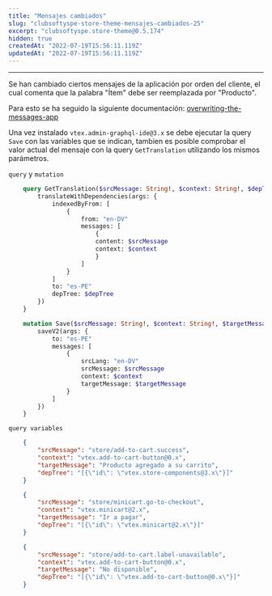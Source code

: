 ```yaml
---
title: "Mensajes cambiados"
slug: "clubsoftyspe-store-theme-mensajes-cambiados-25"
excerpt: "clubsoftyspe.store-theme@0.5.174"
hidden: true
createdAt: "2022-07-19T15:56:11.119Z"
updatedAt: "2022-07-19T15:56:11.119Z"
---
```

-------

Se han cambiado ciertos mensajes de la aplicación por orden del cliente, el cual comenta que la palabra "Ítem" debe ser reemplazada por "Producto".

Para esto se ha seguido la siguiente documentación: [overwriting-the-messages-app](https://vtex.io/docs/recipes/development/overwriting-the-messages-app/)

Una vez instalado `vtex.admin-graphql-ide@3.x` se debe ejecutar la query `Save` con las variables que se indican, tambien es posible comprobar el valor actual del mensaje con la query `GetTranslation` utilizando los mismos parámetros.

`query` y `mutation`

```graphql
    query GetTranslation($srcMessage: String!, $context: String!, $depTree: String!) {
        translateWithDependencies(args: {
            indexedByFrom: [
                {
                    from: "en-DV"
                    messages: [
                        {
                        content: $srcMessage
                        context: $context
                        }
                    ]
                }
            ]
            to: "es-PE"
            depTree: $depTree
        })
    }

    mutation Save($srcMessage: String!, $context: String!, $targetMessage: String!) {
        saveV2(args: {
            to: "es-PE"
            messages: [
                {
                    srcLang: "en-DV"
                    srcMessage: $srcMessage
                    context: $context
                    targetMessage: $targetMessage
                }
            ]
        })
    }
```

`query variables`

```json
    {
        "srcMessage": "store/add-to-cart.success",
        "context": "vtex.add-to-cart-button@0.x",
        "targetMessage": "Producto agregado a su carrito",
        "depTree": "[{\"id\": \"vtex.store-components@3.x\"}]"
    }
```

```json
    {
        "srcMessage": "store/minicart.go-to-checkout",
        "context": "vtex.minicart@2.x",
        "targetMessage": "Ir a pagar",
        "depTree": "[{\"id\": \"vtex.minicart@2.x\"}]"
    }
```

```json 
    {
        "srcMessage": "store/add-to-cart.label-unavailable",
        "context": "vtex.add-to-cart-button@0.x",
        "targetMessage": "No disponible",
        "depTree": "[{\"id\": \"vtex.add-to-cart-button@0.x\"}]"
    }
```